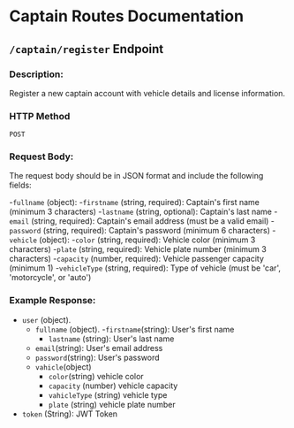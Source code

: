 # Captain Routes Documentation

## `/captain/register` Endpoint

### Description:
Register a new captain account with vehicle details and license information.

### HTTP Method
`POST`

### Request Body:
The request body should be in JSON format and include the following fields:

-`fullname` (object):
   -`firstname` (string, required): Captain's first name (minimum 3 characters)
   -`lastname` (string, optional): Captain's last name
-`email` (string, required): Captain's email address (must be a valid email)
-`password` (string, required): Captain's password (minimum 6 characters)
-`vehicle` (object):
   -`color` (string, required): Vehicle color (minimum 3 characters)
   -`plate` (string, required): Vehicle plate number (minimum 3 characters)
   -`capacity` (number, required): Vehicle passenger capacity (minimum 1)
   -`vehicleType` (string, required): Type of vehicle (must be 'car', 'motorcycle', or 'auto')

### Example Response:

- `user` (object).
  - `fullname` (object).
    -`firstname`(string): User's first name 
    - `lastname` (string): User's last name 
  - `email`(string): User's email address   
  - `password`(string): User's password     
  - `vahicle`(object)
    - `color`(string) vehicle color
    - `capacity` (number) vehicle capacity
    - `vahicleType` (string) vehicle type
    - `plate` (string) vehicle plate number
- `token` (String): JWT Token

